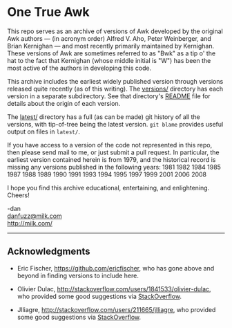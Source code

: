 One True Awk
============

This repo serves as an archive of versions of Awk developed by the
original Awk authors &mdash; (in acronym order) Alfred V. Aho, Peter
Weinberger, and Brian Kernighan &mdash; and most recently primarily
maintained by Kernighan. These versions of Awk are sometimes referred
to as "Bwk" as a tip o' the hat to the fact that Kernighan (whose
middle initial is "W") has been the most active of the authors in
developing this code.

This archive includes the earliest widely published version through
versions released quite recently (as of this writing). The
[versions/](versions) directory has each version in a separate
subdirectory. See that directory's [README](versions/README.md) file
for details about the origin of each version.

The [latest/](latest) directory has a full (as can be
made) git history of all the versions, with tip-of-tree being the
latest version. `git blame` provides useful output on files in
`latest/`.

If you have access to a version of the code not represented in this
repo, then please send mail to me, or just submit a pull request.  In
particular, the earliest version contained herein is from 1979, and
the historical record is missing any versions published in the
following years: 1981 1982 1984 1985 1987 1988 1989 1990 1991 1993
1994 1995 1997 1999 2001 2006 2008

I hope you find this archive educational, entertaining, and enlightening.
Cheers!

-dan<br>
<danfuzz@milk.com><br>
<http://milk.com/>

- - - - -

Acknowledgments
---------------

* Eric Fischer, <https://github.com/ericfischer>, who has gone above
  and beyond in finding versions to include here.

* Olivier Dulac, <http://stackoverflow.com/users/1841533/olivier-dulac>,
  who provided some good suggestions via 
  [StackOverflow](http://stackoverflow.com/questions/15687108/).

* Jlliagre, <http://stackoverflow.com/users/211665/jlliagre>,
  who provided some good suggestions via 
  [StackOverflow](http://stackoverflow.com/questions/15687108/).
